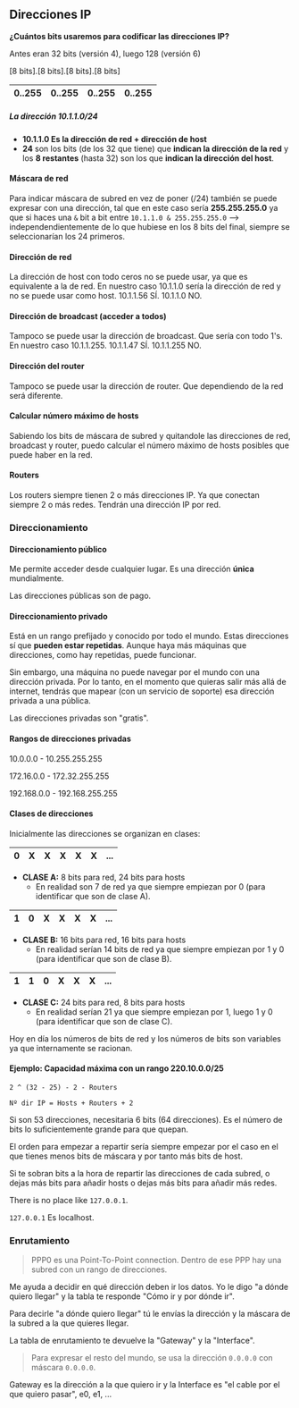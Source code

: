 ## Direcciones IP

**¿Cuántos bits usaremos para codificar las direcciones IP?**

Antes eran 32 bits (versión 4), luego 128 (versión 6)

[8 bits].[8 bits].[8 bits].[8 bits]

|0..255|0..255|0..255|0..255|
|-|-|-|-|

##### La dirección 10.1.1.0/24
- **10.1.1.0 Es la dirección de red + dirección de host**
- **24** son los bits (de los 32 que tiene) que **indican la dirección de la red** y los **8 restantes** (hasta 32) son los que **indican la dirección del host**.

#### Máscara de red

Para indicar máscara de subred en vez de poner (/24) también se puede expresar con una dirección, tal que en este caso sería **255.255.255.0** ya que si haces una `&` bit a bit entre `10.1.1.0 & 255.255.255.0` --> independendientemente de lo que hubiese en los 8 bits del final, siempre se seleccionarían los 24 primeros.

#### Dirección de red

La dirección de host con todo ceros no se puede usar, ya que es equivalente a la de red. En nuestro caso 10.1.1.0 sería la dirección de red y no se puede usar como host. 10.1.1.56 SÍ. 10.1.1.0 NO.

#### Dirección de broadcast (acceder a todos)

Tampoco se puede usar la dirección de broadcast. Que sería con todo 1's. En nuestro caso 10.1.1.255. 10.1.1.47 SÍ. 10.1.1.255 NO.


#### Dirección del router

Tampoco se puede usar la dirección de router. Que dependiendo de la red será diferente.

#### Calcular número máximo de hosts

Sabiendo los bits de máscara de subred y quitandole las direcciones de red, broadcast y router, puedo calcular el número máximo de hosts posibles que puede haber en la red.

#### Routers

Los routers siempre tienen 2 o más direcciones IP. Ya que conectan siempre 2 o más redes. Tendrán una dirección IP por red.

### Direccionamiento

#### Direccionamiento público

Me permite acceder desde cualquier lugar. Es una dirección **única** mundialmente.

Las direcciones públicas son de pago.

#### Direccionamiento privado

Está en un rango prefijado y conocido por todo el mundo. Estas direcciones sí que **pueden estar repetidas**. Aunque haya más máquinas que direcciones, como hay repetidas, puede funcionar.

Sin embargo, una máquina no puede navegar por el mundo con una dirección privada. Por lo tanto, en el momento que quieras salir más allá de internet, tendrás que mapear (con un servicio de soporte) esa dirección privada a una pública.

Las direcciones privadas son "gratis".

#### Rangos de direcciones privadas

10.0.0.0 - 10.255.255.255

172.16.0.0 - 172.32.255.255

192.168.0.0 - 192.168.255.255

#### Clases de direcciones

Inicialmente las direcciones se organizan en clases:

|0|X|X|X|X|X|...|
|-|-|-|-|-|-|---|

- **CLASE A:** 8 bits para red, 24 bits para hosts
	- En realidad son 7 de red ya que siempre empiezan por 0 (para identificar que son de clase A).

|1|0|X|X|X|X|...|
|-|-|-|-|-|-|---|

- **CLASE B:** 16 bits para red, 16 bits para hosts
	- En realidad serían 14 bits de red ya que siempre empiezan por 1 y 0 (para identificar que son de clase B).

|1|1|0|X|X|X|...|
|-|-|-|-|-|-|---|
- **CLASE C:** 24 bits para red, 8 bits para hosts
	- En realidad serían 21 ya que siempre empiezan por 1, luego 1 y 0 (para identificar que son de clase C).

Hoy en día los números de bits de red y los números de bits son variables ya que internamente se racionan.

#### Ejemplo: Capacidad máxima con un rango 220.10.0.0/25

```
2 ^ (32 - 25) - 2 - Routers
```

```
Nº dir IP = Hosts + Routers + 2
```

Si son 53 direcciones, necesitaria 6 bits (64 direcciones). Es el número de bits lo suficientemente grande para que quepan.

El orden para empezar a repartir sería siempre empezar por el caso en el que tienes menos bits de máscara y por tanto más bits de host.

Si te sobran bits a la hora de repartir las direcciones de cada subred, o dejas más bits para añadir hosts o dejas más bits para añadir más redes.

There is no place like `127.0.0.1`.

`127.0.0.1` Es localhost.

### Enrutamiento

> PPP0 es una Point-To-Point connection. Dentro de ese PPP hay una subred con un rango de direcciones.

Me ayuda a decidir en qué dirección deben ir los datos. Yo le digo "a dónde quiero llegar" y la tabla te responde "Cómo ir y por dónde ir".

Para decirle "a dónde quiero llegar" tú le envías la dirección y la máscara de la subred a la que quieres llegar.

La tabla de enrutamiento te devuelve la "Gateway" y la "Interface".

> Para expresar el resto del mundo, se usa la dirección `0.0.0.0` con máscara `0.0.0.0`.

Gateway es la dirección a la que quiero ir y la Interface es "el cable por el que quiero pasar", e0, e1, ...
